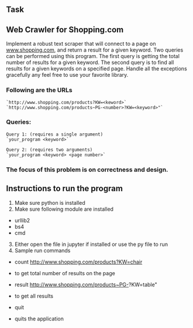 
## Task

## Web Crawler for Shopping.com

Implement a robust text scraper that will connect to a page on www.shopping.com, and return a result for a given keyword. Two queries can be performed using this program. The first query is getting the total number of results for a given keyword. The second query is to find all results for a given keywords on a specified page. Handle all the exceptions gracefully any feel free to use your favorite library.


### Following are the URLs
    `http://www.shopping.com/products?KW=<keword>`
    `http://www.shopping.com/products~PG-<number>?KW=<keyword>"`

### Queries: 
    Query 1: (requires a single argument)
    `your_program <keyword>`
    
    Query 2: (requires two arguments)
    `your_program <keyword> <page number>`

 
### The focus of this problem is on correctness and design.


## Instructions to run the program

1. Make sure python is installed
2. Make sure following module are installed
 * urllib2 
 * bs4 
 * cmd 
3. Either open the file in jupyter if installed or use the py file to run
4. Sample run commands
 * count http://www.shopping.com/products?KW=chair
  + to get total number of results on the page
 * result http://www.shopping.com/products~PG-<number>?KW=table"
  + to get all results
 * quit
  + quits the application





